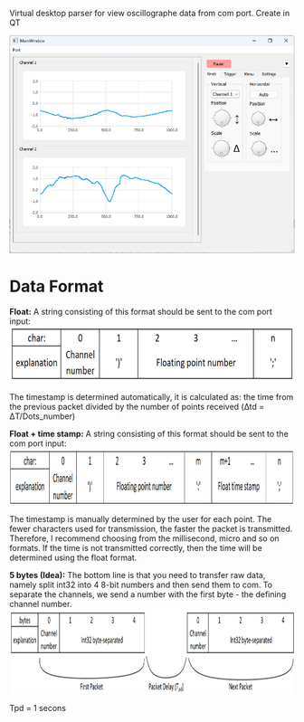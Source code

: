 Virtual desktop parser for view oscillographe data from com port. 
Create in QT

<img src="img/MainWindow.png">

# Data Format
**Float:** A string consisting of this format should be sent to the com port input:
<img src="img/float.png" height = "100">

The timestamp is determined automatically, it is calculated as: the time from the previous packet divided by the number of points received (Δtd = ΔT/Dots_number)


**Float + time stamp:** A string consisting of this format should be sent to the com port input:
<img src="img/float+timeStamp.png" height = "100">

The timestamp is manually determined by the user for each point. The fewer characters used for transmission, the faster the packet is transmitted. Therefore, I recommend choosing from the millisecond, micro and so on formats. If the time is not transmitted correctly, then the time will be determined using the float format.


**5 bytes (Idea):** The bottom line is that you need to transfer raw data, namely split int32 into 4 8-bit numbers and then send them to com. To separate the channels, we send a number with the first byte - the defining channel number.
<img src="img/5 bytes.png" height = "150">

Tpd = 1 secons
